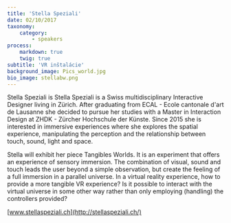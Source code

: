 ```yaml
---
title: 'Stella Speziali'
date: 02/10/2017
taxonomy:
    category:
        - speakers
process:
    markdown: true
    twig: true
subtitle: 'VR inštalácie'
background_image: Pics_world.jpg
bio_image: stellabw.png
---
```


Stella Speziali is Stella Speziali is a Swiss multidisciplinary Interactive Designer living in Zürich. After graduating from ECAL - Ecole cantonale d'art de Lausanne she decided to pursue her studies with a Master in Interaction Design at ZHDK - Zürcher Hochschule der Künste. Since 2015 she is interested in immersive experiences where she explores the spatial experience, manipulating the perception and the relationship between touch, sound, light and space.

Stella will exhibit her piece Tangibles Worlds. It is an experiment that offers an experience of sensory immersion. The combination of visual, sound and touch leads the user beyond a simple observation, but create the feeling of a full immersion in a parallel universe. In a virtual reality experience, how to provide a more tangible VR experience? Is it possible to interact with the virtual universe in some other way rather than only employing (handling) the controllers provided?

[www.stellaspeziali.ch](http://stellaspeziali.ch/)